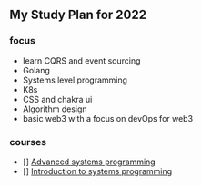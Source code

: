 ## My Study Plan for 2022 

### focus 

- learn CQRS and event sourcing 
- Golang 
- Systems level programming 
- K8s 
- CSS and chakra ui 
- Algorithm design 
- basic web3 with a focus on devOps for web3

### courses 

- [] [Advanced systems programming](https://www.udacity.com/course/advanced-operating-systems--ud189) 
- [] [Introduction to systems programming](https://www.udacity.com/course/introduction-to-operating-systems--ud923)
